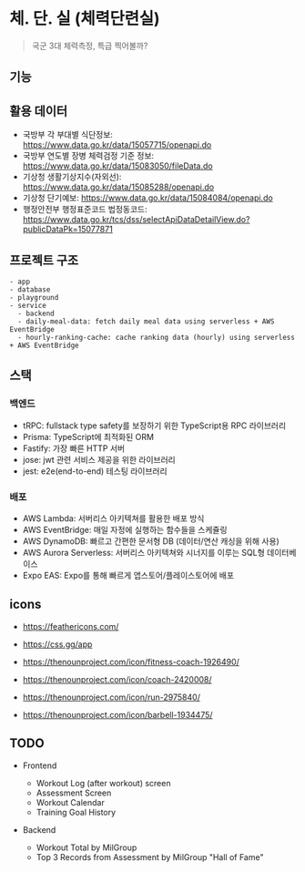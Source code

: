 # 체. 단. 실 (체력단련실)

> 국군 3대 체력측정, 특급 찍어볼까?

## 기능

## 활용 데이터

- 국방부 각 부대별 식단정보: https://www.data.go.kr/data/15057715/openapi.do
- 국방부 연도별 장병 체력검정 기준 정보: https://www.data.go.kr/data/15083050/fileData.do
- 기상청 생활기상지수(자외선): https://www.data.go.kr/data/15085288/openapi.do
- 기상청 단기예보: https://www.data.go.kr/data/15084084/openapi.do
- 행정안전부 행정표준코드 법정동코드: https://www.data.go.kr/tcs/dss/selectApiDataDetailView.do?publicDataPk=15077871

## 프로젝트 구조

```
- app
- database
- playground
- service
  - backend
  - daily-meal-data: fetch daily meal data using serverless + AWS EventBridge
  - hourly-ranking-cache: cache ranking data (hourly) using serverless + AWS EventBridge
```

## 스택

### 백엔드

- tRPC: fullstack type safety를 보장하기 위한 TypeScript용 RPC 라이브러리
- Prisma: TypeScript에 최적화된 ORM
- Fastify: 가장 빠른 HTTP 서버
- jose: jwt 관련 서비스 제공을 위한 라이브러리
- jest: e2e(end-to-end) 테스팅 라이브러리

### 배포

- AWS Lambda: 서버리스 아키텍쳐를 활용한 배포 방식
- AWS EventBridge: 매일 자정에 실행하는 함수들을 스케쥴링
- AWS DynamoDB: 빠르고 간편한 문서형 DB (데이터/연산 캐싱을 위해 사용)
- AWS Aurora Serverless: 서버리스 아키텍쳐와 시너지를 이루는 SQL형 데이터베이스
- Expo EAS: Expo를 통해 빠르게 앱스토어/플레이스토어에 배포

## icons

- https://feathericons.com/
- https://css.gg/app

- https://thenounproject.com/icon/fitness-coach-1926490/
- https://thenounproject.com/icon/coach-2420008/
- https://thenounproject.com/icon/run-2975840/
- https://thenounproject.com/icon/barbell-1934475/

## TODO

- Frontend

  - Workout Log (after workout) screen
  - Assessment Screen

  * Workout Calendar
  * Training Goal History

- Backend
  - Workout Total by MilGroup
  - Top 3 Records from Assessment by MilGroup "Hall of Fame"
